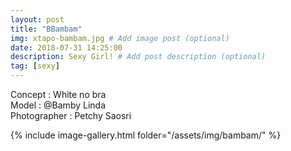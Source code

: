 ```yaml
---
layout: post
title: "BBambam"
img: xtapo-bambam.jpg # Add image post (optional)
date: 2018-07-31 14:25:00
description: Sexy Girl! # Add post description (optional)
tag: [sexy]
---
```

Concept : White no bra  
Model : @Bamby Linda  
Photographer : Petchy Saosri                

{% include image-gallery.html folder="/assets/img/bambam/" %}

